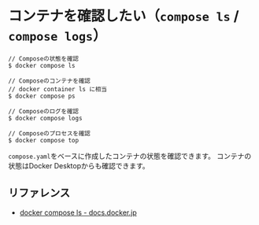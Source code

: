 # コンテナを確認したい（`compose ls` / `compose logs`）

```console
// Composeの状態を確認
$ docker compose ls

// Composeのコンテナを確認
// docker container ls に相当
$ docker compose ps

// Composeのログを確認
$ docker compose logs

// Composeのプロセスを確認
$ docker compose top
```

`compose.yaml`をベースに作成したコンテナの状態を確認できます。
コンテナの状態はDocker Desktopからも確認できます。

## リファレンス

- [docker compose ls - docs.docker.jp](https://docs.docker.jp/engine/reference/commandline/compose_ls.html)
